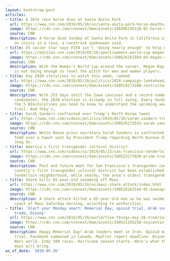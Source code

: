 ```yaml
---
layout: bootstrap-post
articles:
- title: A 26th race horse dies at Santa Anita Park
  url: https://www.cnn.com/2019/05/26/us/santa-anita-park-horse-deaths/index.html
  image: https://cdn.cnn.com/cnnnext/dam/assets/190306195126-01-horse-deaths-santa-anita-park-super-tease.jpg
  source: CNN
  description: A horse died Sunday at Santa Anita Park in California after sustaining
    an injury in a race, a racetrack spokesman said.
- title: US soccer star says FIFA isn't 'doing nearly enough' to help women's game
  url: https://edition.cnn.com/2019/05/26/sport/womens-world-cup-megan-rapinoe-trnd/index.html
  image: https://cdn.cnn.com/cnnnext/dam/assets/190526161504-03-megan-rapinoe-super-tease.jpg
  source: CNN
  description: With the Women's World Cup around the corner, Megan Rapinoe says FIFA
    is not doing enough to level the pitch for men and women players.
- title: Key 2020 storylines to watch this week, ranked
  url: https://www.cnn.com/2019/05/26/politics/2020-campaign-lookahead/index.html
  image: https://cdn.cnn.com/cnnnext/dam/assets/190524173100-restricted-20190527-the-point-memorial-day-illo-super-tease.jpg
  source: CNN
  description: With 253 days until the Iowa caucuses and a record number of Democratic
    candidates, the 2020 election is already in full swing. Every Sunday, I will compile
    the 5 BIGstorylines you need to know to understand the upcoming week on the campaign
    trail. And they'r…
- title: Sarah Sanders confronted over Trump's North Korea tweet
  url: https://www.cnn.com/videos/politics/2019/05/26/sarah-sanders-trump-north-korea-meet-the-press-sot-nr-vpx.cnn
  image: https://cdn.cnn.com/cnnnext/dam/assets/190526172541-sarah-sanders-meet-the-press-super-tease.jpg
  source: CNN
  description: White House press secretary Sarah Sanders is confronted by NBC's Chuck
    Todd over a tweet sent by President Trump regarding North Korean dictator Kim
    Jong Un.
- title: America's first transgender cultural district
  url: https://www.cnn.com/videos/us/2019/05/23/san-francisco-tenderloin-transgender-community-pride-digi-prod.cnn
  image: https://cdn.cnn.com/cnnnext/dam/assets/190523172930-pride-transcultural-district-super-tease.jpg
  source: CNN
  description: Past and future meet for San Francisco's transgender community. The
    country's first transgender cultural district has been established in the historic
    Tenderloin neighborhood, while nearby, the area's oldest transgender bar is closing.
- title: Shark kills 65-year-old swimming off Maui
  url: https://www.cnn.com/2019/05/26/us/maui-shark-attack/index.html
  image: https://cdn.cnn.com/cnnnext/dam/assets/190526163144-01-kaanapali-beach-super-tease.jpg
  source: CNN
  description: A shark attack killed a 65-year-old man as he was swimming off the
    coast of Maui Saturday morning, according to authorities.
- title: 'Start your Monday smart: Memorial Day, opioid trial, Arab summit, China
    trade, Disney'
  url: https://www.cnn.com/2019/05/26/world/five-things-may-26-trnd/index.html
  image: https://cdn.cnn.com/cnnnext/dam/assets/190521195238-oxycontin-bottle-pills-super-tease.jpg
  source: CNN
  description: Happy Memorial Day! Arab leaders meet in Iran. Opioid makers go on
    trial. Facebook summoned in Canada. Mueller report deadline. Disney unveils Star
    Wars world. Indy 500 races. Hurricane season starts. Here's what the next six
    days will bring.
as_of_date: '2019-05-26'
---
```


